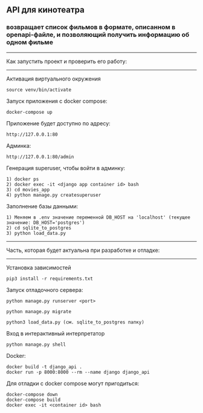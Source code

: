 ## API для кинотеатра 
### возвращает список фильмов в формате, описанном в openapi-файле, и позволяющий получить информацию об одном фильме

____________________________________________________________________________
Как запустить проект и проверить его работу:
____________________________________________________________________________

Активация виртуального окружения
```
source venv/bin/activate
```

Запуск приложения с docker compose:
```
docker-compose up
```

Приложение будет доступно по адресу:
```
http://127.0.0.1:80
```

Админка:
```
http://127.0.0.1:80/admin
```

Генерация superuser, чтобы войти в админку:
```
1) docker ps
2) docker exec -it <django app container id> bash
3) cd movies_app
4) python manage.py createsuperuser
```

Заполнение базы данными:
```
1) Меняем в .env значение переменной DB_HOST на 'localhost' (текущее значение: DB_HOST='postgres')
2) cd sqlite_to_postgres
3) python load_data.py
```
____________________________________________________________________________
Часть, которая будет актуальна при разработке и отладке:
____________________________________________________________________________

Установка зависимостей
```
pip3 install -r requirements.txt
```

Запуск отладочного сервера:
```
python manage.py runserver <port>

python manage.py migrate

python3 load_data.py (см. sqlite_to_postgres папку)
```

Вход в интерактивный интерпретатор
```
python manage.py shell
```
Docker:
```
docker build -t django_api .
docker run -p 8000:8000 --rm --name django django_api
```

Для отладки c docker compose могут пригодиться:
```
docker-compose down
docker-compose build
docker exec -it <container id> bash
```